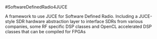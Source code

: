 #SoftwareDefinedRadio4JUCE

A framework to use JUCE for Software Defined Radio. Including a JUCE-style SDR hardware abstraction layer to interface SDRs from various companies, some RF specific DSP classes and OpenCL accelerated DSP classes that can be compiled for FPGAs